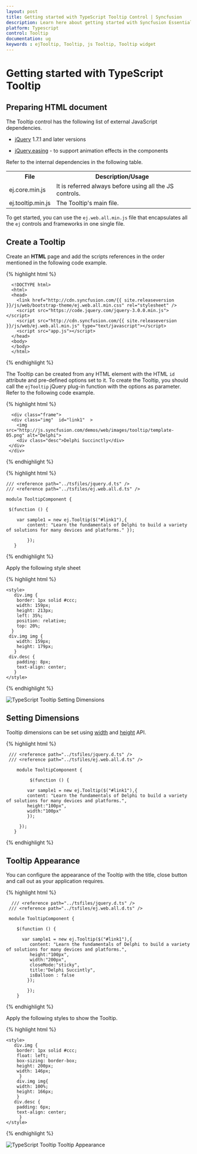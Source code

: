 ```yaml
---
layout: post
title: Getting started with TypeScript Tooltip Control | Syncfusion
description: Learn here about getting started with Syncfusion Essential TypeScript Tooltip Control, its elements, and more.
platform: Typescript
control: Tooltip
documentation: ug
keywords : ejTooltip, Tooltip, js Tooltip, Tooltip widget
---
```

# Getting started with TypeScript Tooltip

## Preparing HTML document

The Tooltip control has the following list of external JavaScript dependencies. 

* [jQuery](http://jquery.com/) 1.7.1 and later versions

* [jQuery.easing](http://gsgd.co.uk/sandbox/jquery/easing/) - to support animation effects in the components

Refer to the internal dependencies in the following table.

<table>
<tr>
<th>
File                                </th><th>
Description/Usage</th></tr>
<tr>
<td>
ej.core.min.js</td><td>
It is referred always before using all the JS controls.</td></tr>
<tr>
<td>
ej.tooltip.min.js</td><td>
The Tooltip's main file.</td></tr>
</table>

To get started, you can use the `ej.web.all.min.js` file that encapsulates all the `ej` controls and frameworks in one single file.

## Create a Tooltip

Create an **HTML** page and add the scripts references in the order mentioned in the following code example.

{% highlight html %}

      <!DOCTYPE html>
      <html>
      <head>
        <link href="http://cdn.syncfusion.com/{{ site.releaseversion }}/js/web/bootstrap-theme/ej.web.all.min.css" rel="stylesheet" />
        <script src="https://code.jquery.com/jquery-3.0.0.min.js"></script>
        <script src="http://cdn.syncfusion.com/{{ site.releaseversion }}/js/web/ej.web.all.min.js" type="text/javascript"></script>
        <script src="app.js"></script> 
      </head>
      <body>
      </body>
      </html>

{% endhighlight %}
	
The Tooltip can be created from any HTML element with the HTML `id` attribute and pre-defined options set to it. To create the Tooltip, you should call the `ejTooltip` jQuery plug-in function with the options as parameter. Refer to the following code example.

{% highlight html %}
 
      <div class="frame">
      <div class="img"  id="link1"  >
        <img src="http://js.syncfusion.com/demos/web/images/tooltip/template-05.png" alt="Delphi">
        <div class="desc">Delphi Succinctly</div>
     </div>
     </div>

{% endhighlight %}

{% highlight html %}
   
    /// <reference path="../tsfiles/jquery.d.ts" />
    /// <reference path="../tsfiles/ej.web.all.d.ts" />

    module TooltipComponent {
    
     $(function () {

        var sample1 = new ej.Tooltip($("#link1"),{
            content: "Learn the fundamentals of Delphi to build a variety of solutions for many devices and platforms." });

            });
       }

{% endhighlight %}

Apply the following style sheet

{% highlight html %}

    <style>
       div.img {
        border: 1px solid #ccc;
        width: 159px;
        height: 213px;
        left: 35%;
        position: relative;
        top: 20%;
      }
     div.img img {
        width: 159px;
        height: 179px;
       }
     div.desc {
        padding: 8px;
        text-align: center;
       }
    </style>
    
{% endhighlight %}

![TypeScript Tooltip Setting Dimensions](Getteing-Started_images/Getteing-Started_img1.jpeg)

## Setting Dimensions

Tooltip dimensions can be set using [width](http://help.syncfusion.com/js/api/ejtooltip#members:width) and [height](http://help.syncfusion.com/js/api/ejtooltip#members:height) API.

{% highlight html %}
 
     /// <reference path="../tsfiles/jquery.d.ts" />
     /// <reference path="../tsfiles/ej.web.all.d.ts" />

        module TooltipComponent {
    
             $(function () {

            var sample1 = new ej.Tooltip($("#link1"),{
            content: "Learn the fundamentals of Delphi to build a variety of solutions for many devices and platforms.",
            height:"100px",
			width:"100px"			
			});

         });
       }

{% endhighlight %}


## Tooltip Appearance 

You can configure the appearance of the Tooltip with the title, close button and call out as your application requires.

{% highlight html %}
 
      /// <reference path="../tsfiles/jquery.d.ts" />
     /// <reference path="../tsfiles/ej.web.all.d.ts" />

     module TooltipComponent {
    
        $(function () {

          var sample1 = new ej.Tooltip($("#link1"),{
             content: "Learn the fundamentals of Delphi to build a variety of solutions for many devices and platforms.",
             height:"100px",
			 width:"200px",
             closeMode:"sticky",
             title:"Delphi Succintly",
             isBalloon : false 
			});

            });
        }    
{% endhighlight %}

Apply the following styles to show the Tooltip.

{% highlight html %}

    <style>
       div.img {
        border: 1px solid #ccc;
        float: left;
        box-sizing: border-box;
        height: 200px;
        width: 146px;
         }
        div.img img{
        width: 100%;
        height: 166px;
        }
       div.desc {
        padding: 6px;
        text-align: center;
         }
    </style>
    
{% endhighlight %}

![TypeScript Tooltip Tooltip Appearance](Getteing-Started_images/Getteing-Started_img2.jpeg)

